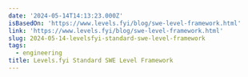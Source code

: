 ```yaml
---
date: '2024-05-14T14:13:23.000Z'
isBasedOn: 'https://www.levels.fyi/blog/swe-level-framework.html'
link: 'https://www.levels.fyi/blog/swe-level-framework.html'
slug: 2024-05-14-levelsfyi-standard-swe-level-framework
tags:
  - engineering
title: Levels.fyi Standard SWE Level Framework
---
```

 
